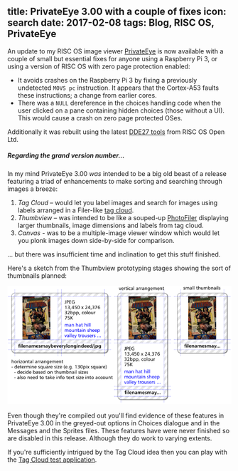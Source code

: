 title: PrivateEye 3.00 with a couple of fixes
icon: search
date: 2017-02-08
tags: Blog, RISC OS, PrivateEye
----

<!-- begin summary -->

An update to my RISC OS image viewer [PrivateEye](/risc.os/privateeye.html) is now available with a couple of small but essential fixes for anyone using a Raspberry Pi 3, or using a version of RISC OS with zero page protection enabled:

* It avoids crashes on the Raspberry Pi 3 by fixing a previously undetected `MOVS pc` instruction. It appears that the Cortex-A53 faults these instructions; a change from earlier cores.
* There was a `NULL` dereference in the choices handling code when the user clicked on a pane containing hidden choices (those without a UI). This would cause a crash on zero page protected OSes.

Additionally it was rebuilt using the latest [DDE27 tools](https://www.riscosopen.org/content/sales/dde) from RISC OS Open Ltd.

<!-- end summary -->

##### Regarding the grand version number...

In my mind PrivateEye 3.00 _was_ intended to be a big old beast of a release featuring a triad of enhancements to make sorting and searching through images a breeze:

1. _Tag Cloud_ – would let you label images and search for images using labels arranged in a Filer-like [tag cloud](https://en.wikipedia.org/wiki/Tag_cloud).
2. _Thumbview_ – was intended to be like a souped-up [PhotoFiler](/risc.os/photofiler.html) displaying larger thumbnails, image dimensions and labels from tag cloud.
3. _Canvas_ - was to be a multiple-image viewer window which would let you plonk images down side-by-side for comparison.

... but there was insufficient time and inclination to get this stuff finished.

Here's a sketch from the Thumbview prototyping stages showing the sort of thumbnails planned:

![Thumbnail layout sketch](images/thumbnail-sketch.png)

Even though they're compiled out you'll find evidence of these features in PrivateEye 3.00 in the greyed-out options in Choices dialogue and in the Messages and the Sprites files. These features have were never finished so are disabled in this release. Although they do work to varying extents.

If you're sufficiently intrigued by the Tag Cloud idea then you can play with the [Tag Cloud test application](../software/tagcloud001.zip).


